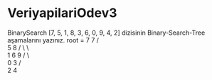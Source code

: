 # VeriyapilariOdev3
BinarySearch
[7, 5, 1, 8, 3, 6, 0, 9, 4, 2] dizisinin Binary-Search-Tree aşamalarını yazınız. root = 7
          7
         / \
        5   8
       / \   \  
      1   6   9
     / \   
    0   3 
       / \
      2   4      
